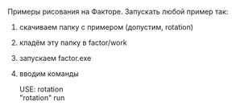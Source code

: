 Примеры рисования на Факторе. Запускать любой пример так:  
1. скачиваем папку с примером (допустим, rotation)  
2. кладём эту папку в factor/work  
3. запускаем factor.exe  
4. вводим команды
   
    USE: rotation  
    "rotation" run
